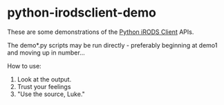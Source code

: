 # python-irodsclient-demo

These are some demonstrations of the [Python iRODS Client](http://github.com/irods/python-irodsclient) APIs.

The demo\*.py scripts may be run directly - preferably beginning at demo1 and moving up in number...

How to use:
   1. Look at the output.
   1. Trust your feelings
   1. "Use the source, Luke."
